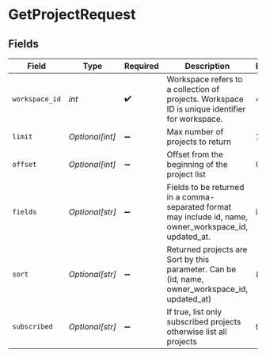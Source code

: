 # GetProjectRequest


## Fields

| Field                                                                                                   | Type                                                                                                    | Required                                                                                                | Description                                                                                             | Example                                                                                                 |
| ------------------------------------------------------------------------------------------------------- | ------------------------------------------------------------------------------------------------------- | ------------------------------------------------------------------------------------------------------- | ------------------------------------------------------------------------------------------------------- | ------------------------------------------------------------------------------------------------------- |
| `workspace_id`                                                                                          | *int*                                                                                                   | :heavy_check_mark:                                                                                      | Workspace refers to a collection of projects. Workspace ID is unique identifier for workspace.          | 4                                                                                                       |
| `limit`                                                                                                 | *Optional[int]*                                                                                         | :heavy_minus_sign:                                                                                      | Max number of projects to return                                                                        | 10                                                                                                      |
| `offset`                                                                                                | *Optional[int]*                                                                                         | :heavy_minus_sign:                                                                                      | Offset from the beginning of the project list                                                           | 0                                                                                                       |
| `fields`                                                                                                | *Optional[str]*                                                                                         | :heavy_minus_sign:                                                                                      | Fields to be returned in a comma-separated format may include id, name, owner_workspace_id, updated_at. | id,name                                                                                                 |
| `sort`                                                                                                  | *Optional[str]*                                                                                         | :heavy_minus_sign:                                                                                      | Returned projects are Sort by this parameter. Can be (id, name, owner_workspace_id, updated_at)         | (id:asc)                                                                                                |
| `subscribed`                                                                                            | *Optional[str]*                                                                                         | :heavy_minus_sign:                                                                                      | If true, list only subscribed projects otherwise list all projects                                      | true                                                                                                    |